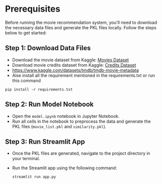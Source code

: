 # Prerequisites

Before running the movie recommendation system, you'll need to download the necessary data files and generate the PKL files locally. Follow the steps below to get started:

## Step 1: Download Data Files

- Download the movie dataset from Kaggle:
  [Movies Dataset]([https://www.kaggle.com/username/dataset-name](https://www.kaggle.com/datasets/tmdb/tmdb-movie-metadata?select=tmdb_5000_movies.csv))
- Download movie credits dataset from Kaggle:
  [Credits Dataset]([https://www.kaggle.com/username/dataset-name](https://www.kaggle.com/datasets/tmdb/tmdb-movie-metadata?select=tmdb_5000_credits.csv))
- https://www.kaggle.com/datasets/tmdb/tmdb-movie-metadata
- Alse install all the requirement mentioned in the requirements.txt or run this command
```
pip install -r requirements.txt
```

## Step 2: Run Model Notebook

- Open the `model.ipynb` notebook in Jupyter Notebook.
- Run all cells in the notebook to preprocess the data and generate the PKL files (`movie_list.pkl` and `similarity.pkl`).

## Step 3: Run Streamlit App

- Once the PKL files are generated, navigate to the project directory in your terminal.
- Run the Streamlit app using the following command:
  
  ```
  streamlit run app.py
  ```
  
